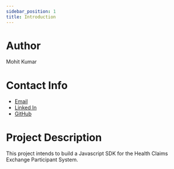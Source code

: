 ```yaml
---
sidebar_position: 1
title: Introduction
---
```



# Author
Mohit Kumar

# Contact Info
- [Email](mailto:madscientists1523@gmail.com) 
- [Linked In](https://linkedin.com/in/claddy) 
- [GitHub](https://github.com/claddyk) 

# Project Description
This project intends to build a Javascript SDK for the Health Claims Exchange Participant System.